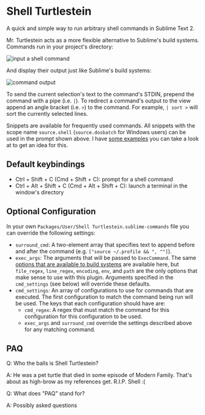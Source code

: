Shell Turtlestein
=================

A quick and simple way to run arbitrary shell commands in Sublime Text 2.

Mr. Turtlestein acts as a more flexible alternative to Sublime's build systems.
Commands run in your project's directory:

![input a shell command](https://img.skitch.com/20120207-m5g6dkrbhj2ed9pt9wn42rg7yc.jpg)

And display their output just like Sublime's build systems:

![command output](https://img.skitch.com/20120207-e4wwrfr7s8tyds7rptfesxi65p.jpg)

To send the current selection's text to the command's STDIN, prepend the command
with a pipe (i.e. `|`).  To redirect a command's output to the view append an
angle bracket (i.e. `>`) to the command.  For example, `| sort >` will sort the
currently selected lines.

Snippets are available for frequently used commands.  All snippets with the
scope name `source.shell` (`source.dosbatch` for Windows users) can be used in
the prompt shown above.  I have
[some examples](https://github.com/misfo/Sublime-Packages/tree/master/User/Snippets/Shell)
you can take a look at to get an idea for this.


Default keybindings
-------------------
* Ctrl + Shift + C (Cmd + Shift + C): prompt for a shell command
* Ctrl + Alt + Shift + C (Cmd + Alt + Shift + C): launch a terminal in the
  window's directory


Optional Configuration
----------------------
In your own `Packages/User/Shell Turtlestein.sublime-commands` file you can
override the following settings:

  * `surround_cmd`: A two-element array that specifies text to append before and
    after the command (e.g. `["source ~/.profile && ", ""]`).
  * `exec_args`: The arguments that will be passed to `ExecCommand`.
    The same
    [options that are available to build systems](http://sublimetext.info/docs/en/reference/build_systems.html)
    are available here, but `file_regex`, `line_regex`, `encoding`, `env`, and
    `path` are the only options that make sense to use with this plugin.
    Arguments specified in the `cmd_settings` (see below) will override these
    defaults.
  * `cmd_settings`: An array of configurations to use for commands that are
  	executed.  The first configuration to match the command being run will be
  	used.  The keys that each configuration should have are:
  	* `cmd_regex`: A regex that must match the command for this configuration
  	  for this configuration to be used.
  	* `exec_args` and `surround_cmd` override the settings described above for
      any matching command.


PAQ
---
Q: Who the balls is Shell Turtlestein?

A: He was a pet turtle that died in some episode of Modern Family.  That's about
   as high-brow as my references get.  R.I.P. Shell :(

Q: What does "PAQ" stand for?

A: Possibly asked questions